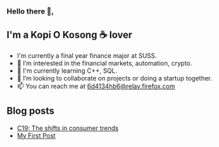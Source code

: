 ### Hello there 👋,

## I'm a Kopi O Kosong ☕ lover
- I'm currently a final year finance major at SUSS.
- 👀 I’m interested in the financial markets, automation, crypto.
- 🌱 I'm currently learning C++, SQL.
- 💞️ I’m looking to collaborate on projects or doing a startup together.
- 📫 You can reach me at [6d4134hb6@relay.firefox.com](mailto:6d4134hb6@relay.firefox.com)


## Blog posts
<!-- BLOG-POST-LIST:START -->
- [C19: The shifts in consumer trends](https://rwzc.herokuapp.com/c19-the-shifts-in-consumer-trends/)
- [My First Post](https://rwzc.herokuapp.com/my-first-post/)
<!-- BLOG-POST-LIST:END -->
